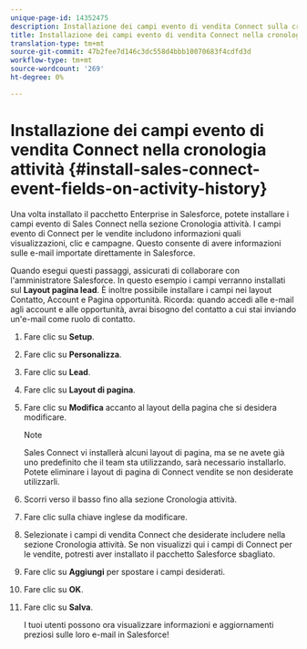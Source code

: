 ```yaml
---
unique-page-id: 14352475
description: Installazione dei campi evento di vendita Connect sulla cronologia attività - Documenti Marketo - Documentazione prodotto
title: Installazione dei campi evento di vendita Connect nella cronologia attività
translation-type: tm+mt
source-git-commit: 47b2fee7d146c3dc558d4bbb10070683f4cdfd3d
workflow-type: tm+mt
source-wordcount: '269'
ht-degree: 0%

---
```



# Installazione dei campi evento di vendita Connect nella cronologia attività {#install-sales-connect-event-fields-on-activity-history}

Una volta installato il pacchetto Enterprise in Salesforce, potete installare i campi evento di Sales Connect nella sezione Cronologia attività. I campi evento di Connect per le vendite includono informazioni quali visualizzazioni, clic e campagne. Questo consente di avere informazioni sulle e-mail importate direttamente in Salesforce.

Quando esegui questi passaggi, assicurati di collaborare con l&#39;amministratore Salesforce. In questo esempio i campi verranno installati sul **Layout pagina lead**. È inoltre possibile installare i campi nei layout Contatto, Account e Pagina opportunità. Ricorda: quando accedi alle e-mail agli account e alle opportunità, avrai bisogno del contatto a cui stai inviando un&#39;e-mail come ruolo di contatto.

1. Fare clic su **Setup**.
1. Fare clic su **Personalizza**.
1. Fare clic su **Lead**.
1. Fare clic su **Layout di pagina**.
1. Fare clic su **Modifica** accanto al layout della pagina che si desidera modificare.

   >[!NOTE]
   >
   >Sales Connect vi installerà alcuni layout di pagina, ma se ne avete già uno predefinito che il team sta utilizzando, sarà necessario installarlo. Potete eliminare i layout di pagina di Connect vendite se non desiderate utilizzarli.

1. Scorri verso il basso fino alla sezione Cronologia attività.
1. Fare clic sulla chiave inglese da modificare.
1. Selezionate i campi di vendita Connect che desiderate includere nella sezione Cronologia attività. Se non visualizzi qui i campi di Connect per le vendite, potresti aver installato il pacchetto Salesforce sbagliato.
1. Fare clic su **Aggiungi** per spostare i campi desiderati.
1. Fare clic su **OK**.
1. Fare clic su **Salva**.

   I tuoi utenti possono ora visualizzare informazioni e aggiornamenti preziosi sulle loro e-mail in Salesforce!

